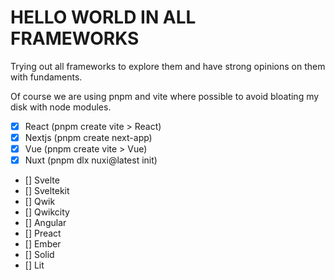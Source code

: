 # HELLO WORLD IN ALL FRAMEWORKS
Trying out all frameworks to explore them and have strong opinions on them with fundaments.

Of course we are using pnpm and vite where possible to avoid bloating my disk with node modules.

- [x] React (pnpm create vite > React)
- [x] Nextjs (pnpm create next-app)
- [x] Vue (pnpm create vite > Vue)
- [x] Nuxt (pnpm dlx nuxi@latest init)
- [] Svelte
- [] Sveltekit
- [] Qwik
- [] Qwikcity
- [] Angular
- [] Preact
- [] Ember
- [] Solid
- [] Lit

